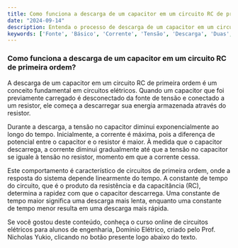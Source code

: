 ```yaml
---
title: Como funciona a descarga de um capacitor em um circuito RC de primeira ordem?
date: "2024-09-14"
description: Entenda o processo de descarga de um capacitor em um circuito RC de primeira ordem.
keywords: ['Fonte', 'Básico', 'Corrente', 'Tensão', 'Descarga', 'Duas', 'Primeira']
---
```


### Como funciona a descarga de um capacitor em um circuito RC de primeira ordem?

A descarga de um capacitor em um circuito RC de primeira ordem é um conceito fundamental em circuitos elétricos. Quando um capacitor que foi previamente carregado é desconectado da fonte de tensão e conectado a um resistor, ele começa a descarregar sua energia armazenada através do resistor. 

Durante a descarga, a tensão no capacitor diminui exponencialmente ao longo do tempo. Inicialmente, a corrente é máxima, pois a diferença de potencial entre o capacitor e o resistor é maior. À medida que o capacitor descarrega, a corrente diminui gradualmente até que a tensão no capacitor se iguale à tensão no resistor, momento em que a corrente cessa.

Este comportamento é característico de circuitos de primeira ordem, onde a resposta do sistema depende linearmente do tempo. A constante de tempo do circuito, que é o produto da resistência e da capacitância (RC), determina a rapidez com que o capacitor descarrega. Uma constante de tempo maior significa uma descarga mais lenta, enquanto uma constante de tempo menor resulta em uma descarga mais rápida.

Se você gostou deste conteúdo, conheça o curso online de circuitos elétricos para alunos de engenharia, Domínio Elétrico, criado pelo Prof. Nicholas Yukio, clicando no botão presente logo abaixo do texto.